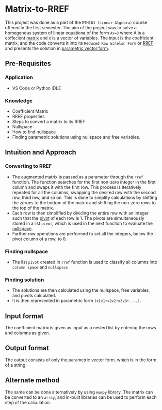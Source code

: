 # Matrix-to-RREF
This project was done as a part of the `MTH101 (Linear Algebra)` course offered in the first semester. The aim of the project was to solve a homogenous system of linear equationa of the form `Ax=0` where A is a coffecient [matrix](https://www.britannica.com/science/matrix-mathematics) and x is a vector of variables. The input is the coefficient matrix, and the code converts it into its `Reduced Row Echelon Form` or [RREF](http://linear.ups.edu/html/section-RREF.html#:~:text=Definition%20RREF%20Reduced%20Row%2DEchelon%20Form&text=If%20there%20is%20a%20row,row%20is%20equal%20to%201.) and presents the solution in [parametric vector form](https://web.math.ucsb.edu/~mpedrick/teaching/LLM/LLM_1_5_key.pdf).

## Pre-Requisites

### Application
- VS Code or Python IDLE
  
### Knowledge
- Coefficient Matrix
- RREF properties
- Steps to convert a matrix to its RREF
- Nullspace
- How to find nullspace
- Finding parametric solutions using nullspace and free variables.

## Intuition and Approach

### Converting to RREF
- The augmented matrix is passed as a parameter through the `rref` function. The function searches for the first non-zero integer in the first column and swaps it with the first row. This process is iteratively repeated for all the columns, swapping the desired row with the second row, third row, and so on. This is done to simplify calculations by shifting the zeroes to the bottom of the matrix and shifting the non-zero rows to the top of the matrix.
- Each row is then simplified by dividing the entire row with an integer such that the [pivot](https://en.wikipedia.org/wiki/Pivot_element) of each row is 1. The pivots are simultaneously stored in a list `pivot`, which is used in the next function to evaluate the [nullspace](https://www.geeksforgeeks.org/null-space-and-nullity-of-a-matrix/).
- Further row operations are performed to set all the integers, below the pivot column of a row, to 0.

### Finding nullspace
- The list `pivot` created in `rref` function is used to classify all columns into `column space` and `nullspace`

### Finding solution
- The solutions are then calculated using the nullspace, free variables, and pivots calculated.
- It is then represented in parametric form `(x1v1+x2v2+x3v3+....)`.

## Input format
The coefficient matrix is given as input as a nested list by entering the rows and columns as given.

## Output format
The output consists of only the parametric vector form, which is in the form of a string.

## Alternate method
The same can be done alternatively by using `numpy` library. The matrix can be converted to an `array`, and in-built libraries can be used to perform each step of the calculation.
